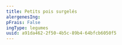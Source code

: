 ```yaml
---
title: Petits pois surgelés
alergenesIng:
pFrais: False
ingType: legumes
uuid: a91da462-2f50-4b5c-89b4-64bfcb6050f5
---
```

